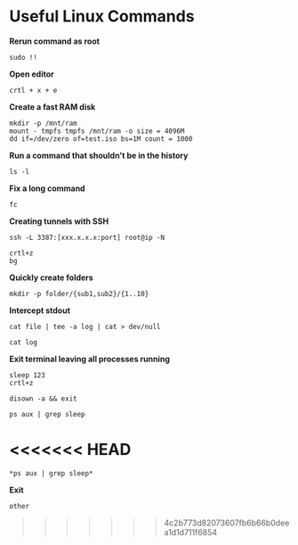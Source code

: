 # Useful Linux Commands

**Rerun command as root**

	sudo !!
	
**Open editor**

	crtl + x + e
	
**Create a fast RAM disk**

	mkdir -p /mnt/ram
	mount - tmpfs tmpfs /mnt/ram -o size = 4096M
	dd if=/dev/zero of=test.iso bs=1M count = 1000
	
**Run a command that shouldn't be in the history**

	ls -l 
	
**Fix a long command**

	fc 
	
**Creating tunnels with SSH**

	ssh -L 3387:[xxx.x.x.x:port] root@ip -N
	
	crtl+z
	bg
	
**Quickly create folders**

	mkdir -p folder/{sub1,sub2}/{1..10}
	
**Intercept stdout**

	cat file | tee -a log | cat > dev/null
	
	cat log
	
**Exit terminal leaving all processes running**

	sleep 123
	crtl+z
	
	disown -a && exit
	
	ps aux | grep sleep
	

	
<<<<<<< HEAD
=======
	*ps aux | grep sleep*
	
**Exit**

	other
	
>>>>>>> 4c2b773d82073607fb6b66b0deea1d1d711f6854
